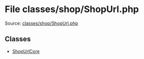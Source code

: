 File classes/shop/ShopUrl.php
=========

Source: [classes/shop/ShopUrl.php](https://github.com/PrestaShop/PrestaShop/blob/1.5.6.2/classes/shop/ShopUrl.php)


Classes
-------

* [ShopUrlCore](class.ShopUrlCore.md)

